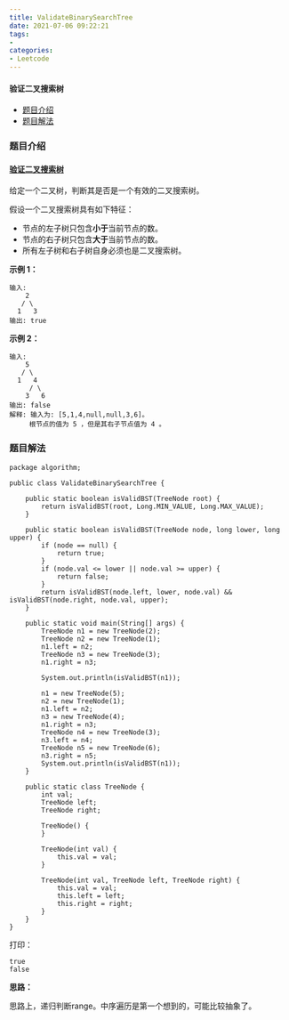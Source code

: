 ```yaml
---
title: ValidateBinarySearchTree
date: 2021-07-06 09:22:21
tags:
- 
categories:
- Leetcode 
---
```




#### 验证二叉搜索树

- [题目介绍](https://yangtzeshore.github.io/2021/07/04/ValidateBinarySearchTree/#题目介绍)
- [题目解法](https://yangtzeshore.github.io/2021/07/04/ValidateBinarySearchTree/#题目解法)

### 题目介绍

#### [验证二叉搜索树](https://leetcode-cn.com/problems/validate-binary-search-tree/)

给定一个二叉树，判断其是否是一个有效的二叉搜索树。

假设一个二叉搜索树具有如下特征：

- 节点的左子树只包含**小于**当前节点的数。
- 节点的右子树只包含**大于**当前节点的数。
- 所有左子树和右子树自身必须也是二叉搜索树。

**示例 1：**

```
输入:
    2
   / \
  1   3
输出: true
```

**示例 2：**

```
输入:
    5
   / \
  1   4
     / \
    3   6
输出: false
解释: 输入为: [5,1,4,null,null,3,6]。
     根节点的值为 5 ，但是其右子节点值为 4 。
```

### 题目解法

```
package algorithm;

public class ValidateBinarySearchTree {

    public static boolean isValidBST(TreeNode root) {
        return isValidBST(root, Long.MIN_VALUE, Long.MAX_VALUE);
    }

    public static boolean isValidBST(TreeNode node, long lower, long upper) {
        if (node == null) {
            return true;
        }
        if (node.val <= lower || node.val >= upper) {
            return false;
        }
        return isValidBST(node.left, lower, node.val) && isValidBST(node.right, node.val, upper);
    }

    public static void main(String[] args) {
        TreeNode n1 = new TreeNode(2);
        TreeNode n2 = new TreeNode(1);
        n1.left = n2;
        TreeNode n3 = new TreeNode(3);
        n1.right = n3;

        System.out.println(isValidBST(n1));

        n1 = new TreeNode(5);
        n2 = new TreeNode(1);
        n1.left = n2;
        n3 = new TreeNode(4);
        n1.right = n3;
        TreeNode n4 = new TreeNode(3);
        n3.left = n4;
        TreeNode n5 = new TreeNode(6);
        n3.right = n5;
        System.out.println(isValidBST(n1));
    }

    public static class TreeNode {
        int val;
        TreeNode left;
        TreeNode right;

        TreeNode() {
        }

        TreeNode(int val) {
            this.val = val;
        }

        TreeNode(int val, TreeNode left, TreeNode right) {
            this.val = val;
            this.left = left;
            this.right = right;
        }
    }
}
```

打印：

```
true
false
```

**思路：**

思路上，递归判断range。中序遍历是第一个想到的，可能比较抽象了。